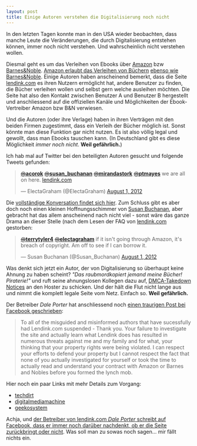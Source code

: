 ```yaml
---
layout: post
title: Einige Autoren verstehen die Digitalisierung noch nicht
---
```


In den letzten Tagen konnte man in den USA wieder beobachten, dass manche Leute die Veränderungen, die durch Digitalisierung entstehen können, immer noch nicht verstehen. Und wahrscheinlich nicht verstehen wollen.

Diesmal geht es um das Verleihen von Ebooks über [Amazon][6] bzw [Barnes&Noble][3]. [Amazon erlaubt das Verleihen von Büchern][5] [ebenso wie Barnes&Noble][4]. Einige Autoren haben anscheinend bemerkt, dass die Seite [lendink.com][7] es ihren Nutzern ermöglicht hat, andere Benutzer zu finden, die Bücher verleihen wollen und selbst gern welche ausleihen möchten. Die Seite hat also den Kontakt zwischen Benutzer A und Benutzer B hergestellt und anschliessend auf die offiziellen Kanäle und Möglichkeiten der Ebook-Vertreiber Amazon bzw B&N verwiesen.

Und die Autoren (oder ihre Verlage) haben in ihren Verträgen mit den beiden Firmen zugestimmt, dass ein Verleih der Bücher möglich ist. Sonst könnte man diese Funktion gar nicht nutzen. Es ist also völlig legal und gewollt, dass man Ebooks tauschen kann. (In Deutschland gibt es diese Möglichkeit *immer noch nicht*. **Weil gefährlich.**)

Ich hab mal auf Twitter bei den beteiligten Autoren gesucht und folgende Tweets gefunden:

<blockquote class="twitter-tweet" lang="de"><p><a href="https://twitter.com/acorok"><s>@</s><b>acorok</b></a> <a href="https://twitter.com/susan_buchanan"><s>@</s><b>susan_buchanan</b></a> <a href="https://twitter.com/mirandastork"><s>@</s><b>mirandastork</b></a> <a href="https://twitter.com/ptmayes"><s>@</s><b>ptmayes</b></a> we are all on here. <a href="http://t.co/T1H5Rn23" title="http://www.lendink.com/">lendink.com</a></p>&mdash; ElectaGraham (@ElectaGraham) <a href="https://twitter.com/ElectaGraham/status/230598336007262208" data-datetime="2012-08-01T09:38:22+00:00">August 1, 2012</a></blockquote>
<script src="//platform.twitter.com/widgets.js" charset="utf-8"></script>

Die [vollständige Konversation findet sich hier][11]. Zum Schluss gibt es aber doch noch einen kleinen Hoffnungsschimmer von [Susan Buchanan][12], aber gebracht hat das allem anscheinend nach nicht viel - sonst wäre das ganze Drama an dieser Stelle (nach dem Lesen der FAQ von [lendink.com][7] gestorben:

<blockquote class="twitter-tweet" data-in-reply-to="230602508865794048" lang="de"><p><a href="https://twitter.com/terrytyler4"><s>@</s><b>terrytyler4</b></a> <a href="https://twitter.com/electagraham"><s>@</s><b>electagraham</b></a> if it isn't going through Amazon, it's breach of copyright. Am off to see if I can borrow it.</p>&mdash; Susan Buchanan (@Susan_Buchanan) <a href="https://twitter.com/Susan_Buchanan/status/230602746892521472" data-datetime="2012-08-01T09:55:53+00:00">August 1, 2012</a></blockquote>
<script src="//platform.twitter.com/widgets.js" charset="utf-8"></script>

Was denkt sich jetzt ein Autor, der von Digitalisierung so überhaupt keine Ahnung zu haben scheint? *"Das raubmordkopiert jemand meine Bücher! Piraterie!"* und ruft seine ahnungslosen Kollegen dazu auf, [DMCA-Takedown Notices][8] an den Hoster zu schicken. Und der hält die Flut nicht lange aus und nimmt die komplett legale Seite vom Netz. Einfach so. **Weil gefährlich.**

Der Betreiber *Dale Porter* hat anschliessend noch [einen traurigen Post bei Facebook geschrieben][10]:

>To all of the misguided and misinformed authors that have sucessfully had Lendink.com
> suspended - Thank you. Your failure to investigate the site and actually learn what Lendink
>does has resulted in numerous threats against me and my family and for what, your thinking
>that your property rights were being violated. I can respect your efforts to defend your property
>but I cannot respect the fact that none of you actually investigated for yourself or took the time
>to actually read and understand your contract with Amazon or Barnes and Nobles before you
>formed the lynch mob.

Hier noch ein paar Links mit mehr Details zum Vorgang:

* [techdirt][0]
* [digitalmediamachine][1]
* [geekosystem][2]

Achja, und [der Betreiber von lendink.com *Dale Porter* schreibt auf Facebook, dass er immer noch darüber nachdenkt, ob er die Seite zurückbringt oder nicht][9]. Was soll man zu sowas noch sagen... mir fällt nichts ein.

[0]: http://www.techdirt.com/articles/20120807/21080519958/legit-ebook-lending-site-taken-down-angry-twitmob-writers.shtml
[1]: http://www.digitalmediamachine.com/2012/08/what-happened-to-lendink-owner-explains.html
[2]: http://www.geekosystem.com/ebook-lendink-shuttered/
[3]: http://www.barnesandnoble.com/
[4]: http://de.wikipedia.org/wiki/Barnes_%26_Noble#LendMe
[5]: http://www.amazon.com/gp/help/customer/display.html?nodeId=200549320
[6]: http://www.amazon.de/
[7]: http://lendink.com/
[8]: http://de.wikipedia.org/wiki/Digital_Millennium_Copyright_Act
[9]: http://www.facebook.com/permalink.php?story_fbid=389528177779578&id=124974504234948
[10]: http://www.facebook.com/permalink.php?story_fbid=389149711150758&id=124974504234948
[11]: http://twitter.com/ElectaGraham/status/230598336007262208
[12]: http://susancbuchanan.blogspot.co.uk/
